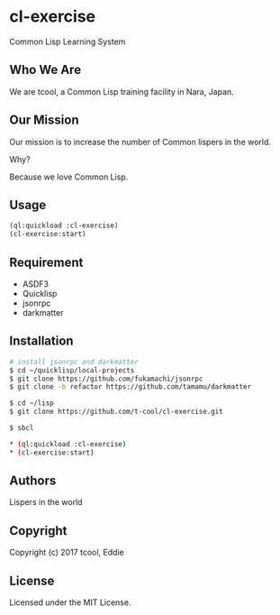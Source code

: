 # cl-exercise

Common Lisp Learning System

## Who We Are
We are tcool, a Common Lisp training facility in Nara, Japan.

## Our Mission
Our mission is to increase the number of Common lispers in the world.

Why?

Because we love Common Lisp.

## Usage

```lisp
(ql:quickload :cl-exercise)
(cl-exercise:start)
```

## Requirement
* ASDF3
* Quicklisp
* jsonrpc
* darkmatter

## Installation
```bash
# install jsonrpc and darkmatter
$ cd ~/quicklisp/local-projects
$ git clone https://github.com/fukamachi/jsonrpc
$ git clone -b refactor https://github.com/tamamu/darkmatter

$ cd ~/lisp 
$ git clone https://github.com/t-cool/cl-exercise.git

$ sbcl

* (ql:quickload :cl-exercise)
* (cl-exercise:start)

```

## Authors

Lispers in the world


## Copyright

Copyright (c) 2017 tcool, Eddie

## License

Licensed under the MIT License.
